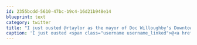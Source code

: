 ```yaml
---
id: 2355bcdd-5610-47bc-b9c4-16d21b948e14
blueprint: text
category: twitter
title: "I just ousted @rtaylor as the mayor of Doc Willoughby's Downtown Pub‎ on @foursquare! http://4sq.com/8bQiVL"
caption: 'I just ousted <span class="username username_linked">@<a href="https://twitter.com/rtaylor" title="Elon Musk">rtaylor</a></span> as the mayor of Doc Willoughby''s Downtown Pub‎ on @foursquare! http://4sq.com/8bQiVL'
---
```

